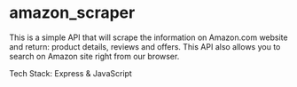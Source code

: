 ﻿# amazon_scraper

This is a simple API that will scrape the information on Amazon.com website and return: product details, reviews and offers. This API also allows you to search on Amazon site right from our browser.

Tech Stack:
Express & JavaScript
